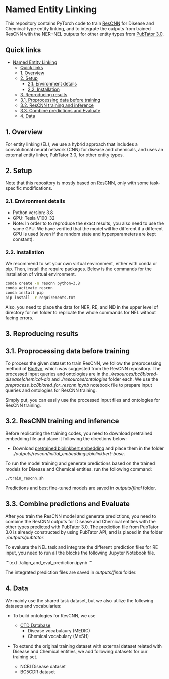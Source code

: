 # Named Entity Linking

This repository contains PyTorch code to train [ResCNN](https://aclanthology.org/2021.findings-emnlp.140.pdf) for Disease and Chemical-type entity linking, and to integrate the outputs from trained ResCNN with the NER+NEL outputs for other entity types from [PubTator 3.0](https://arxiv.org/pdf/2401.11048).

## Quick links

- [Named Entity Linking](#named-entity-linking)
	- [Quick links](#quick-links)
	- [1. Overview](#1-overview)
	- [2. Setup](#2-setup)
		- [2.1. Environment details](#21-environment-details)
		- [2.2. Installation](#22-installation)
	- [3. Reproducing results](#3-reproducing-results)
	- [3.1. Proprocessing data before training](#31-proprocessing-data-before-training)
	- [3.2. ResCNN training and inference](#32-rescnn-training-and-inference)
	- [3.3. Combine predictions and Evaluate](#33-combine-predictions-and-evaluate)
	- [4. Data](#4-data)

## 1. Overview

For entity linking (EL), we use a hybrid approach that includes a convolutional neural network (CNN) for disease and chemicals, and uses an external entity linker, PubTator 3.0, for other entity types.

## 2. Setup

Note that this repository is mostly based on [ResCNN](https://github.com/laituan245/rescnn_bioel), only with some task-specific modifications.

### 2.1. Environment details

* Python version: 3.8
* GPU: Tesla V100-32
* Note: In order to to reproduce the exact results, you also need to use the same GPU. We have verified that the model will be different if a different GPU is used (even if the random state and hyperparameters are kept constant).

### 2.2. Installation

We recommend to set your own virtual environment, either with conda or pip. Then, install the require packages. Below is the commands for the installation of virtual environment.

```bash
conda create -n rescnn python=3.8
conda activate rescnn
conda install pip
pip install -r requirements.txt
```

Also, you need to place the data for NER, RE, and ND in the upper level of directory for nel folder to replicate the whole commands for NEL without facing errors.

## 3. Reproducing results

## 3.1. Proprocessing data before training
To process the given dataset to train ResCNN, we follow the preprocessing method of [BioSyn](https://github.com/dmis-lab/BioSyn), which was suggested from the ResCNN repository. The processed input queries and ontologies are in the *./resources/bc8biored-disease|chemical-aio* and *./resources/ontologies* folder each. We use the *preprocess_bc8biored_for_rescnn.ipynb* notebook file to prepare input queries and ontologies for ResCNN training. 

Simply put, you can easily use the processed input files and ontologies for ResCNN training.

## 3.2. ResCNN training and inference
Before replicating the training codes, you need to download pretrained embedding file and place it following the directions below:

- Download [pretrained biolinkbert embedding](https://drive.google.com/file/d/1x9F4UfpP9RTC0XA2htfKBXjtl272WpUH/view?usp=share_link) and place them in the folder *./outputs/rescnn/initial_embeddings/biolinkbert-base*.
<!-- - If you want to use the best fine-tuned model, download them using this [link] and set their directory in the training codes. -->

To run the model training and generate predictions based on the trained models for Disease and Chemical entities. run the following command:

```bash
./train_rescnn.sh
```

Predictions and best fine-tuned models are saved in *outputs/final* folder.

<!-- We also included a copy of the trained NER model (*models/pretrained_model/*). To regenerate the test data results using this model, run:

```
./regenerate_results_from_trained_model.sh
``` -->

## 3.3. Combine predictions and Evaluate

After you train the ResCNN model and generate predictions, you need to combine the ResCNN outputs for Disease and Chemical entities with the other types predicted with PubTator 3.0. The prediction file from PubTator 3.0 is already constructed by using PubTator API, and is placed in the folder *./outputs/pubtator*. 

To evaluate the NEL task and integrate the different prediction files for RE input, you need to run all the blocks the following Jupyter Notebook file.

'''text
./align_and_eval_prediction.ipynb
'''

The integrated prediction files are saved in *outputs/final* folder.

## 4. Data

We mainly use the shared task dataset, but we also utilize the following datasets and vocabularies:

- To build ontologies for ResCNN, we use
  - [CTD Database](https://ctdbase.org)
    - Disease vocabulaury (MEDIC)
    - Chemical vocabulary (MeSH)

- To extend the original training dataset with external dataset related with Disease and Chemical entities, we add following datasets for our training set.
  - NCBI Disease dataset
  - BC5CDR dataset

